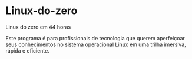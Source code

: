 # Linux-do-zero
Linux do zero em 44 horas

Este programa é para profissionais de tecnologia que querem aperfeiçoar seus conhecimentos no sistema operacional Linux em uma trilha imersiva, rápida e eficiente. 


